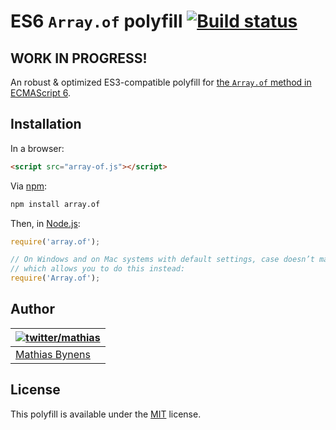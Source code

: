 # ES6 `Array.of` polyfill [![Build status](https://travis-ci.org/mathiasbynens/Array.of.png?branch=master)](https://travis-ci.org/mathiasbynens/Array.of)

## WORK IN PROGRESS!

An robust & optimized ES3-compatible polyfill for [the `Array.of` method in ECMAScript 6](http://people.mozilla.org/~jorendorff/es6-draft.html#sec-array.of).

## Installation

In a browser:

```html
<script src="array-of.js"></script>
```

Via [npm](http://npmjs.org/):

```bash
npm install array.of
```

Then, in [Node.js](http://nodejs.org/):

```js
require('array.of');

// On Windows and on Mac systems with default settings, case doesn’t matter,
// which allows you to do this instead:
require('Array.of');
```

## Author

| [![twitter/mathias](http://gravatar.com/avatar/24e08a9ea84deb17ae121074d0f17125?s=70)](http://twitter.com/mathias "Follow @mathias on Twitter") |
|---|
| [Mathias Bynens](http://mathiasbynens.be/) |

## License

This polyfill is available under the [MIT](http://mths.be/mit) license.
